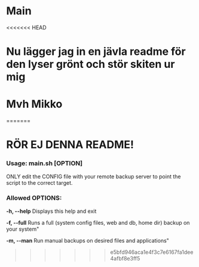 # Main
<<<<<<< HEAD
# Nu lägger jag in en jävla readme för den lyser grönt och stör skiten ur mig
# Mvh Mikko
=======
# RÖR EJ DENNA README!

### Usage: main.sh [OPTION]

ONLY edit the CONFIG file with your remote backup server to point the script to the correct target.
 
### Allowed OPTIONS:

**-h, --help**      Displays this help and exit

**-f, --full**      Runs a full (system config files, web and db, home dir) backup on your system"

**-m, --man**       Run manual backups on desired files and applications"
>>>>>>> e5bfd946aca1e4f3c7e6167fa1dee4afbf8e3ff5

